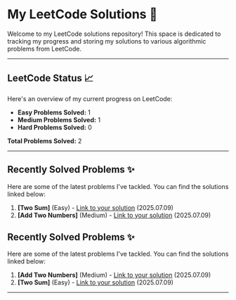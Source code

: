 # My LeetCode Solutions 🚀

Welcome to my LeetCode solutions repository! This space is dedicated to tracking my progress and storing my solutions to various algorithmic problems from LeetCode.

---

## LeetCode Status 📈

Here's an overview of my current progress on LeetCode:
    
* **Easy Problems Solved:** 1
* **Medium Problems Solved:** 1
* **Hard Problems Solved:** 0
    
**Total Problems Solved:** 2
    

---

## Recently Solved Problems ✨

Here are some of the latest problems I've tackled. You can find the solutions linked below:

1.  **[Two Sum]** (Easy) - [Link to your solution](https://github.com/L4yoos/leetcode/blob/main/1_TwoSum/Solution.java) (2025.07.09)
2.  **[Add Two Numbers]** (Medium) - [Link to your solution](https://github.com/L4yoos/leetcode/blob/main/2_AddTwoNumbers/Solution.java) (2025.07.09)


## Recently Solved Problems ✨

Here are some of the latest problems I've tackled. You can find the solutions linked below:
    
1.  **[Add Two Numbers]** (Medium) - [Link to your solution](https://github.com/L4yoos/leetcode/blob/main/2_AddTwoNumbers_Medium/Solution.java) (2025.07.09)
2.  **[Two Sum]** (Easy) - [Link to your solution](https://github.com/L4yoos/leetcode/blob/main/1_TwoSum_Easy/Solution.java) (2025.07.09)
    
---